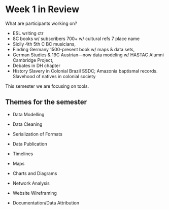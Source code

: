# Week 1 in Review

What are participants working on?

* ESL writing ctr
* 8C books w/ subscribers 700+ w/ cultural refs 7 place name
* Sicily 4th 5th C BC musicians,
* Finding Germany 1500-present book w/ maps & data sets,
* German Studies & 19C Austrian—now data modeling w/ HASTAC Alumni Cambridge Project,
* Debates in DH chapter
* History Slavery in Colonial Brazil SSDC; Amazonia baptismal records.  Slavehood of natives in colonial society


This semester we are focusing on tools.

## Themes for the semester

* Data Modelling

* Data Cleaning

* Serialization of Formats

* Data Publication

* Timelines

* Maps

* Charts and Diagrams

* Network Analysis

* Website Wireframing

* Documentation/Data Attribution

